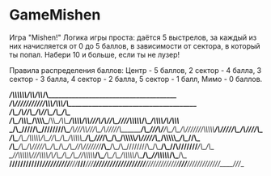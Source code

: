 # GameMishen

Игра "Mishen!"
Логика игры проста: 
даётся 5 выстрелов, за каждый из них начисляется от 0 до 5 баллов, в зависимости от сектора, в который ты попал. Набери 10 и больше, если ты не лузер! 

Правила распределения баллов:
Центр - 5 баллов,
2 сектор - 4 балла,
3 сектор - 3 балла,
4 сектор - 2 балла,
5 сектор - 1 балл,
Мимо - 0 баллов.
                                 

_____/\\\\\\\\\\\\______________________________________________________________/\\\\____________/\\\\_____________________/\\\______________________________________        
 ___/\\\//////////______________________________________________________________\/\\\\\\________/\\\\\\____________________\/\\\______________________________________       
  __/\\\_________________________________________________________________________\/\\\//\\\____/\\\//\\\__/\\\______________\/\\\______________________________________      
   _\/\\\____/\\\\\\\__/\\\\\\\\\_______/\\\\\__/\\\\\_______/\\\\\\\\____________\/\\\\///\\\/\\\/_\/\\\_\///___/\\\\\\\\\\_\/\\\_____________/\\\\\\\\___/\\/\\\\\\___     
    _\/\\\___\/////\\\_\////////\\\____/\\\///\\\\\///\\\___/\\\/////\\\___________\/\\\__\///\\\/___\/\\\__/\\\_\/\\\//////__\/\\\\\\\\\\____/\\\/////\\\_\/\\\////\\\__    
     _\/\\\_______\/\\\___/\\\\\\\\\\__\/\\\_\//\\\__\/\\\__/\\\\\\\\\\\____________\/\\\____\///_____\/\\\_\/\\\_\/\\\\\\\\\\_\/\\\/////\\\__/\\\\\\\\\\\__\/\\\__\//\\\_   
      _\/\\\_______\/\\\__/\\\/////\\\__\/\\\__\/\\\__\/\\\_\//\\///////_____________\/\\\_____________\/\\\_\/\\\_\////////\\\_\/\\\___\/\\\_\//\\///////___\/\\\___\/\\\_  
       _\//\\\\\\\\\\\\/__\//\\\\\\\\/\\_\/\\\__\/\\\__\/\\\__\//\\\\\\\\\\___________\/\\\_____________\/\\\_\/\\\__/\\\\\\\\\\_\/\\\___\/\\\__\//\\\\\\\\\\_\/\\\___\/\\\_ 
        __\////////////_____\////////\//__\///___\///___\///____\//////////____________\///______________\///__\///__\//////////__\///____\///____\//////////__\///____\///__
